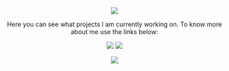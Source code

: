 <p align="center">
  <img src="https://media1.tenor.com/images/e884f717b42f78f0792d914117cd010d/tenor.gif?itemid=9442662"/>
</p>

<p align="center"> Here you can see what projects I am currently working on. To know more about me use the links below: </p>

<p align="center">
  <a href="https://twitter.com/prajjwaldimri" target="_blank"><img src="https://img.shields.io/badge/Twitter-%40PrajjwalDimri-blue?style=for-the-badge" /></a>
  <a href="https://prajjwal.me" target="_blank"><img src="https://img.shields.io/website?style=for-the-badge&up_message=Still%20Up&url=https%3A%2F%2Fprajjwal.me" /></a>
</p>

<p align="center">
  <img align="center" src="https://github-readme-stats.vercel.app/api?username=prajjwaldimri&count_private=true&show_icons=true&theme=onedark&hide=contribs"/>  
</p>
